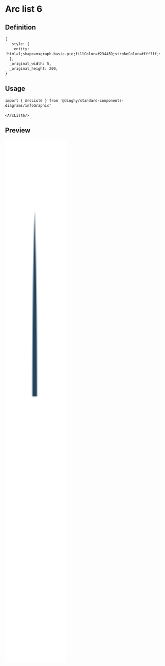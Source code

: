 # Arc list 6

## Definition

```
{
  _style: { 
    entity: 'html=1;shape=mxgraph.basic.pie;fillColor=#23445D;strokeColor=#ffffff;startAngle=0.75;endAngle=0.25;fontSize=16;fontColor=#FFFFFF;verticalAlign=top;fontStyle=1;strokeWidth=3;',
  },
  _original_width: 5,
  _original_height: 200,
}
```

## Usage

```
import { ArcList6 } from '@dinghy/standard-components-diagrams/infoGraphic'

<ArcList6/>
```

## Preview

<img src="./arc-list-6.png" width="200"/>
